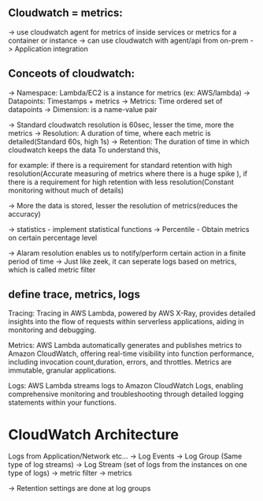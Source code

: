 ## Cloudwatch = metrics:

-> use cloudwatch agent for metrics of inside services or metrics for a container or instance
-> can use cloudwatch with agent/api from on-prem
-> Application integration
 
## Conceots of cloudwatch: 
 
 -> Namespace: Lambda/EC2 is a instance for metrics (ex: AWS/lambda)
 -> Datapoints: Timestamps + metrics
 -> Metrics: Time ordered set of datapoints
 -> Dimension: is a name-value pair
 
 -> Standard cloudwatch resolution is 60sec, lesser the time, more the metrics
 -> Resolution: A duration of time, where each metric is detailed(Standard 60s, high 1s)
 -> Retention: The duration of time in which cloudwatch keeps the data
To understand this, 

for example: if there is a requirement for standard retention with high resolution(Accurate measuring of metrics
where there is a huge spike ), if there is a requirement for high retention with less resolution(Constant monitoring without
much of details)

-> More the data is stored, lesser the resolution of metrics(reduces the accuracy)

-> statistics - implement statistical functions
-> Percentile - Obtain metrics on certain percentage level

-> Alaram resolution enables us to notify/perform certain action in a finite period of time
-> Just like zeek, it can seperate logs based on metrics, which is called metric filter

## define trace, metrics, logs
Tracing: Tracing in AWS Lambda, powered by AWS X-Ray, provides detailed insights into the flow of requests within serverless applications, aiding in monitoring and debugging.

Metrics: AWS Lambda automatically generates and publishes metrics to Amazon CloudWatch, offering real-time visibility into function performance, including invocation count,duration, errors, and throttles. Metrics are immutable, granular applications. 

Logs: AWS Lambda streams logs to Amazon CloudWatch Logs, enabling comprehensive monitoring and troubleshooting through detailed logging statements within your functions.

# CloudWatch Architecture

Logs from Application/Network etc... -> Log Events -> Log Group (Same type of log streams) -> Log Stream (set of logs from the instances on one type of logs) -> metric filter -> metrics

-> Retention settings are done at log groups

